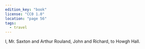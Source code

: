 ```yaml
---
edition_key: "book"
license: "CC0 1.0"
location: "page 56"
tags:
  - travel
---
```

I, Mr.
Saxton and Arthur Rouland, John and Richard, to Howgh Hall.
